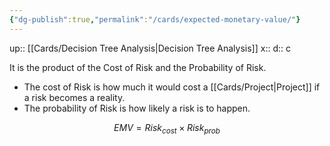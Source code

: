 ```yaml
---
{"dg-publish":true,"permalink":"/cards/expected-monetary-value/"}
---
```


up:: [[Cards/Decision Tree Analysis\|Decision Tree Analysis]] 
x:: 
d:: c

It is the product of the Cost of Risk and the Probability of Risk. 
- The cost of Risk is how much it would cost a [[Cards/Project\|Project]] if a risk becomes a reality. 
- The probability of Risk is how likely a risk is to happen. 

$$EMV = Risk_{cost} \times Risk_{prob} $$

